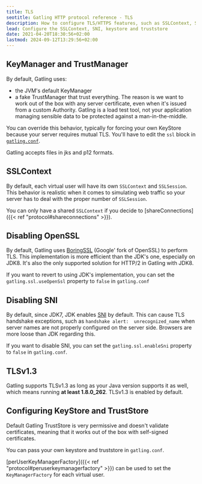 ```yaml
---
title: TLS
seotitle: Gatling HTTP protocol reference - TLS
description: How to configure TLS/HTTPS features, such as SSLContext, SNI, keystore and truststore.
lead: Configure the SSLContext, SNI, keystore and truststore
date: 2021-04-20T18:30:56+02:00
lastmod: 2024-09-12T13:29:56+02:00
---
```


## KeyManager and TrustManager

By default, Gatling uses:
* the JVM's default KeyManager
* a fake TrustManager that trust everything. The reason is we want to work out of the box with any server certificate, even when it's issued from a custom Authority. Gatling is a load test tool, not your application managing sensible data to be protected against a man-in-the-middle.

You can override this behavior, typically for forcing your own KeyStore because your server requires mutual TLS.
You'll have to edit the `ssl` block in [`gatling.conf`](https://github.com/gatling/gatling/blob/main/gatling-core/src/main/resources/gatling-defaults.conf#L53-L64).

Gatling accepts files in jks and p12 formats.

## SSLContext

By default, each virtual user will have its own `SSLContext` and `SSLSession`.
This behavior is realistic when it comes to simulating web traffic so your server has to deal with the proper number of `SSLSession`.

You can only have a shared `SSLContext` if you decide to [shareConnections]({{< ref "protocol#shareconnections" >}}).

## Disabling OpenSSL

By default, Gatling uses [BoringSSL](https://opensource.google.com/projects/boringssl) (Google' fork of OpenSSL) to perform TLS.
This implementation is more efficient than the JDK's one, especially on JDK8.
It's also the only supported solution for HTTP/2 in Gatling with JDK8.

If you want to revert to using JDK's implementation, you can set the `gatling.ssl.useOpenSsl` property to `false` in `gatling.conf`

## Disabling SNI

By default, since JDK7, JDK enables [SNI](http://en.wikipedia.org/wiki/Server_Name_Indication) by default.
This can cause TLS handshake exceptions, such as `handshake alert:  unrecognized_name` when server names are not properly configured on the server side.
Browsers are more loose than JDK regarding this.

If you want to disable SNI, you can set the `gatling.ssl.enableSni` property to `false` in `gatling.conf`.

## TLSv1.3

Gatling supports TLSv1.3 as long as your Java version supports it as well, which means running **at least 1.8.0_262**.
TLSv1.3 is enabled by default.

## Configuring KeyStore and TrustStore

Default Gatling TrustStore is very permissive and doesn't validate certificates,
meaning that it works out of the box with self-signed certificates.

You can pass your own keystore and truststore in `gatling.conf`.

[perUserKeyManagerFactory]({{< ref "protocol#peruserkeymanagerfactory" >}}) can be used to set the `KeyManagerFactory` for each virtual user.
